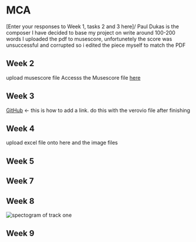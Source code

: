 # MCA
\[Enter your responses to Week 1, tasks 2 and 3 here\]/
Paul Dukas is the composer I have decided to base my project on
write around 100-200 words
I uploaded the pdf to musescore, unfortunetely the score was unsuccessful and corrupted so i edited the piece myself to match the PDF

## Week 2
upload musescore file
Accesss the Musescore file [here](sonata-pauldukas-legit.mscz)

## Week 3
[GitHub](http://github.com) <- this is how to add a link. do this with the verovio file after finishing

## Week 4
upload excel file onto here and the image files

## Week 5

## Week 7

## Week 8

![spectogram of track one](track-one-sorcerers-apprentice.png)

## Week 9 
